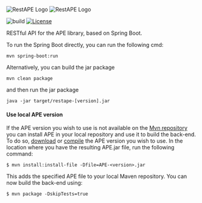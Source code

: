 ![RestAPE Logo](https://user-images.githubusercontent.com/11068408/225042915-416975d6-56c9-40d3-97b9-e2854cc19a1c.png#gh-dark-mode-only)
![RestAPE Logo](https://user-images.githubusercontent.com/11068408/225042428-824741e2-9618-413c-9546-bc352b3bb23b.png#gh-light-mode-only)

![build](https://github.com/sanctuuary/RestAPE/actions/workflows/maven.yml/badge.svg)
[![License](https://img.shields.io/badge/License-Apache_2.0-blue.svg)](https://opensource.org/licenses/Apache-2.0)


RESTful API for the APE library, based on Spring Boot.



To run the Spring Boot directly, you can run the following cmd:

`mvn spring-boot:run`

Alternatively, you can build the jar package

`mvn clean package`

and then run the jar package

`java -jar target/restape-[version].jar`



#### Use local APE version

If the APE version you wish to use is not available on the [Mvn repository](https://mvnrepository.com/artifact/io.github.sanctuuary/APE)
you can install APE in your local repository and use it to build the back-end.
To do so, [download](https://github.com/sanctuuary/APE#releases)
or [compile](https://github.com/sanctuuary/APE#build-ape-from-source-using-maven) the APE version you wish to use.
In the location where you have the resulting APE.jar file, run the following command:
````shell
$ mvn install:install-file -Dfile=APE-<version>.jar
````
This adds the specified APE file to your local Maven repository.
You can now build the back-end using:
````shell
$ mvn package -DskipTests=true
````